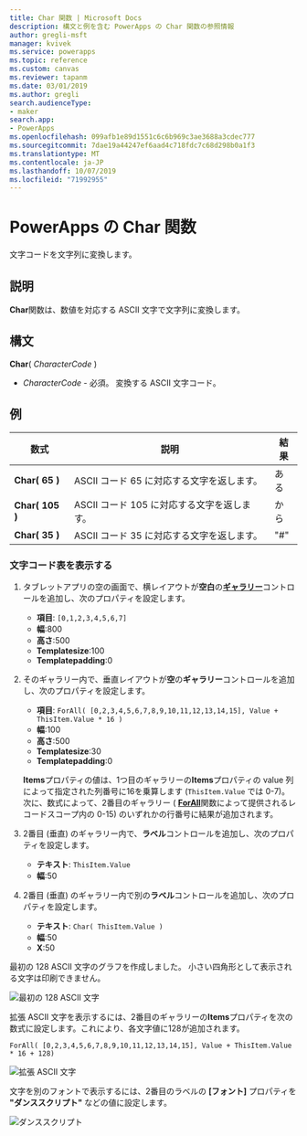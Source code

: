 ```yaml
---
title: Char 関数 | Microsoft Docs
description: 構文と例を含む PowerApps の Char 関数の参照情報
author: gregli-msft
manager: kvivek
ms.service: powerapps
ms.topic: reference
ms.custom: canvas
ms.reviewer: tapanm
ms.date: 03/01/2019
ms.author: gregli
search.audienceType:
- maker
search.app:
- PowerApps
ms.openlocfilehash: 099afb1e89d1551c6c6b969c3ae3688a3cdec777
ms.sourcegitcommit: 7dae19a44247ef6aad4c718fdc7c68d298b0a1f3
ms.translationtype: MT
ms.contentlocale: ja-JP
ms.lasthandoff: 10/07/2019
ms.locfileid: "71992955"
---
```

# <a name="char-function-in-powerapps"></a>PowerApps の Char 関数

文字コードを文字列に変換します。

## <a name="description"></a>説明

**Char**関数は、数値を対応する ASCII 文字で文字列に変換します。

## <a name="syntax"></a>構文

**Char**( *CharacterCode* )

- *CharacterCode* - 必須。 変換する ASCII 文字コード。

## <a name="examples"></a>例

| 数式 | 説明 | 結果 |
| --- | --- | --- |
| **Char( 65 )** |ASCII コード 65 に対応する文字を返します。 |ある |
| **Char( 105 )** |ASCII コード 105 に対応する文字を返します。 |から |
| **Char( 35 )** |ASCII コード 35 に対応する文字を返します。 |"#" |

### <a name="display-a-character-map"></a>文字コード表を表示する

1. タブレットアプリの空の画面で、横レイアウトが**空白**の[**ギャラリー**](../controls/control-gallery.md)コントロールを追加し、次のプロパティを設定します。

    - **項目**: `[0,1,2,3,4,5,6,7]`
    - **幅**:800
    - **高さ**:500
    - **Templatesize**:100
    - **Templatepadding**:0

1. そのギャラリー内で、垂直レイアウトが**空**の**ギャラリー**コントロールを追加し、次のプロパティを設定します。

    - **項目**: `ForAll( [0,2,3,4,5,6,7,8,9,10,11,12,13,14,15], Value + ThisItem.Value * 16 )`
    - **幅**:100
    - **高さ**:500
    - **Templatesize**:30
    - **Templatepadding**:0

    **Items**プロパティの値は、1つ目のギャラリーの**Items**プロパティの value 列によって指定された列番号に16を乗算します (`ThisItem.Value` では 0-7)。 次に、数式によって、2番目のギャラリー ( [**ForAll**](function-forall.md)関数によって提供されるレコードスコープ内の 0-15) のいずれかの行番号に結果が追加されます。

1. 2番目 (垂直) のギャラリー内で、**ラベル**コントロールを追加し、次のプロパティを設定します。

    - **テキスト**: `ThisItem.Value`
    - **幅**:50

1. 2番目 (垂直) のギャラリー内で別の**ラベル**コントロールを追加し、次のプロパティを設定します。

    - **テキスト**: `Char( ThisItem.Value )`
    - **幅**:50
    - **X**:50

最初の 128 ASCII 文字のグラフを作成しました。 小さい四角形として表示される文字は印刷できません。

![最初の 128 ASCII 文字](media/function-char/chart-lower.png)

拡張 ASCII 文字を表示するには、2番目のギャラリーの**Items**プロパティを次の数式に設定します。これにより、各文字値に128が追加されます。

`ForAll( [0,2,3,4,5,6,7,8,9,10,11,12,13,14,15], Value + ThisItem.Value * 16 + 128)`

![拡張 ASCII 文字](media/function-char/chart-higher.png)

文字を別のフォントで表示するには、2番目のラベルの **[フォント]** プロパティを **"ダンススクリプト"** などの値に設定します。

![ダンススクリプト](media/function-char/chart-higher-dancing-script.png)

